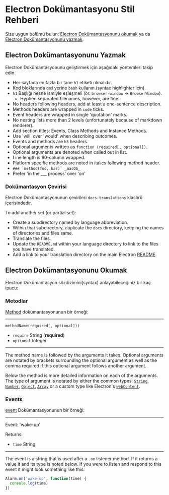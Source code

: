 # Electron Dokümantasyonu Stil Rehberi

Size uygun bölümü bulun: [Electron Dokümantasyonunu okumak](#reading-electron-documentation)
ya da [Electron Dokümantasyonunu yazmak](#writing-electron-documentation).

## Electron Dokümantasyonunu Yazmak

Electron Dokümantasyonunu geliştirmek için aşağıdaki yöntemleri takip edin.

- Her sayfada en fazla bir tane `h1` etiketi olmalıdır.
- Kod bloklarında `cmd` yerine `bash` kullanın.(syntax highlighter için).
- `h1` Başlığı nesne ismiyle eşleşmeli (ör. `browser-window` →
  `BrowserWindow`).
  - Hyphen separated filenames, however, are fine.
- No headers following headers, add at least a one-sentence description.
- Methods headers are wrapped in `code` ticks.
- Event headers are wrapped in single 'quotation' marks.
- No nesting lists more than 2 levels (unfortunately because of markdown
  renderer).
- Add section titles: Events, Class Methods and Instance Methods.
- Use 'will' over 'would' when describing outcomes.
- Events and methods are `h3` headers.
- Optional arguments written as `function (required[, optional])`.
- Optional arguments are denoted when called out in list.
- Line length is 80-column wrapped.
- Platform specific methods are noted in italics following method header.
 - ```### `method(foo, bar)` _macOS_```
- Prefer 'in the ___ process' over 'on'

### Dokümantasyon Çevirisi

Electron Dokümantasyonunun çevirileri `docs-translations` klasörü içerisindedir.

To add another set (or partial set):

- Create a subdirectory named by language abbreviation.
- Within that subdirectory, duplicate the `docs` directory, keeping the
  names of directories and files same.
- Translate the files.
- Update the `README.md` within your language directory to link to the files
  you have translated.
- Add a link to your translation directory on the main Electron [README](https://github.com/electron/electron#documentation-translations).

## Electron Dokümantasyonunu Okumak

Electron Dokümantasyon sözdizimini(syntax) anlayabileceğiniz bir kaç ipucu:

### Metodlar

[Method](https://developer.mozilla.org/en-US/docs/Glossary/Method) dokümantasyonunun bir örneği:

---

`methodName(required[, optional]))`

* `require` String (**required**)
* `optional` Integer

---

The method name is followed by the arguments it takes. Optional arguments are
notated by brackets surrounding the optional argument as well as the comma
required if this optional argument follows another argument.

Below the method is more detailed information on each of the arguments. The type
of argument is notated by either the common types:
[`String`](https://developer.mozilla.org/en-US/docs/Web/JavaScript/Reference/Global_Objects/String),
[`Number`](https://developer.mozilla.org/en-US/docs/Web/JavaScript/Reference/Global_Objects/Number),
[`Object`](https://developer.mozilla.org/en-US/docs/Web/JavaScript/Reference/Global_Objects/Object),
[`Array`](https://developer.mozilla.org/en-US/docs/Web/JavaScript/Reference/Global_Objects/Array)
or a custom type like Electron's [`webContent`](https://github.com/electron/electron/tree/master/docs/api/web-content.md).

### Events

[event](https://developer.mozilla.org/en-US/docs/Web/API/Event) Dokümantasyonunun bir örneği:

---

Event: 'wake-up'

Returns:

* `time` String

---

The event is a string that is used after a `.on` listener method. If it returns
a value it and its type is noted below. If you were to listen and respond to
this event it might look something like this:

```javascript
Alarm.on('wake-up', function(time) {
  console.log(time)
})
```

